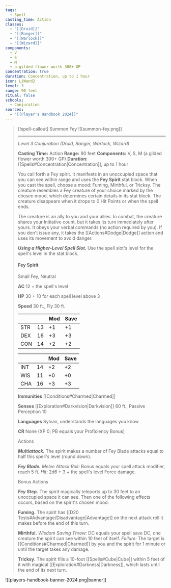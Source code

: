 ```yaml
---
tags:
  - Spell
casting_time: Action
classes:
  - "[[Druid]]"
  - "[[Ranger]]"
  - "[[Warlock]]"
  - "[[Wizard]]"
components:
  - V
  - S
  - M
  - a gilded flower worth 300+ GP
concentration: true
duration: Concentration, up to 1 hour
icon: LiWand2
level: 3
range: 90 feet
ritual: false
schools:
  - Conjuration
sources: 
  - "[[Player's Handbook 2024]]"
---
```

>[!spell-callout] Summon Fey
>![[summon-fey.png]]
>
>---
>_Level 3 Conjuration (Druid, Ranger, Warlock, Wizard)_
>
>**Casting Time:** Action
>**Range:** 90 feet
>**Components:** V, S, M (a gilded flower worth 300+ GP)
>**Duration:** [[Spells#Concentration\|Concentration]], up to 1 hour
>
>You call forth a Fey spirit. It manifests in an unoccupied space that you can see within range and uses the **Fey Spirit** stat block. When you cast the spell, choose a mood: Fuming, Mirthful, or Tricksy. The creature resembles a Fey creature of your choice marked by the chosen mood, which determines certain details in its stat block. The creature disappears when it drops to 0 Hit Points or when the spell ends.
>
>The creature is an ally to you and your allies. In combat, the creature shares your Initiative count, but it takes its turn immediately after yours. It obeys your verbal commands (no action required by you). If you don't issue any, it takes the [[Actions#Dodge\|Dodge]] action and uses its movement to avoid danger.
>
>**_Using a Higher-Level Spell Slot._** Use the spell slot's level for the spell's level in the stat block.
>
>#### Fey Spirit
>
>Small Fey, Neutral
>
>**AC** 12 + the spell's level
>
>**HP** 30 + 10 for each spell level above 3
>
>**Speed** 30 ft., Fly 30 ft.
>
>|||Mod|Save|
>|---|---|---|---|
>|STR|13|+1|+1|
>|DEX|16|+3|+3|
>|CON|14|+2|+2|
>
>|||Mod|Save|
>|---|---|---|---|
>|INT|14|+2|+2|
>|WIS|11|+0|+0|
>|CHA|16|+3|+3|
>
>**Immunities** [[Conditions#Charmed\|Charmed]]
>
>**Senses** [[Exploration#Darkvision\|Darkvision]] 60 ft., Passive Perception 10
>
>**Languages** Sylvan, understands the languages you know
>
>**CR** None (XP 0; PB equals your Proficiency Bonus)
>
>Actions
>
>**_Multiattack._** The spirit makes a number of Fey Blade attacks equal to half this spell's level (round down).
>
>**_Fey Blade._** _Melee Attack Roll:_ Bonus equals your spell attack modifier, reach 5 ft. _Hit:_ 2d6 + 3 + the spell's level Force damage.
>
>Bonus Actions
>
>**_Fey Step._** The spirit magically teleports up to 30 feet to an unoccupied space it can see. Then one of the following effects occurs, based on the spirit's chosen mood:
>
>**Fuming.** The spirit has [[D20 Tests#Advantage/Disadvantage\|Advantage]] on the next attack roll it makes before the end of this turn.
>
>**Mirthful.** _Wisdom Saving Throw:_ DC equals your spell save DC, one creature the spirit can see within 10 feet of itself. _Failure:_ The target is [[Conditions#Charmed\|Charmed]] by you and the spirit for 1 minute or until the target takes any damage.
>
>**Tricksy.** The spirit fills a 10-foot [[Spells#Cube\|Cube]] within 5 feet of it with magical [[Exploration#Darkness\|Darkness]], which lasts until the end of its next turn.


![[players-handbook-banner-2024.png|banner]]